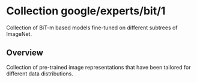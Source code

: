 # Collection google/experts/bit/1

Collection of BiT-m based models fine-tuned on different subtrees of ImageNet.

<!-- module-type: image-feature-vector -->
<!-- dataset: ImageNet-21k -->

## Overview

Collection of pre-trained image representations that have been tailored for
different data distributions.

<!-- (https://tfhub.dev/google/experts/bit/r50x1/in21k/artifact) -->
<!-- (https://tfhub.dev/google/experts/bit/r50x1/in21k/organism) -->
<!-- (https://tfhub.dev/google/experts/bit/r50x1/in21k/animal) -->
<!-- (https://tfhub.dev/google/experts/bit/r50x1/in21k/chordate) -->
<!-- (https://tfhub.dev/google/experts/bit/r50x1/in21k/vertebrate) -->
<!-- (https://tfhub.dev/google/experts/bit/r50x1/in21k/plant) -->
<!-- (https://tfhub.dev/google/experts/bit/r50x1/in21k/device) -->
<!-- (https://tfhub.dev/google/experts/bit/r50x1/in21k/nutrient) -->
<!-- (https://tfhub.dev/google/experts/bit/r50x1/in21k/structure) -->
<!-- (https://tfhub.dev/google/experts/bit/r50x1/in21k/mammal) -->
<!-- (https://tfhub.dev/google/experts/bit/r50x1/in21k/placental) -->
<!-- (https://tfhub.dev/google/experts/bit/r50x1/in21k/covering) -->
<!-- (https://tfhub.dev/google/experts/bit/r50x1/in21k/bird) -->
<!-- (https://tfhub.dev/google/experts/bit/r50x1/in21k/container) -->
<!-- (https://tfhub.dev/google/experts/bit/r50x1/in21k/commodity) -->
<!-- (https://tfhub.dev/google/experts/bit/r50x1/in21k/tree) -->
<!-- (https://tfhub.dev/google/experts/bit/r50x1/in21k/clothing) -->
<!-- (https://tfhub.dev/google/experts/bit/r50x1/in21k/implement) -->
<!-- (https://tfhub.dev/google/experts/bit/r50x1/in21k/herb) -->
<!-- (https://tfhub.dev/google/experts/bit/r50x1/in21k/conveyance) -->
<!-- (https://tfhub.dev/google/experts/bit/r50x1/in21k/nutriment) -->
<!-- (https://tfhub.dev/google/experts/bit/r50x1/in21k/invertebrate) -->
<!-- (https://tfhub.dev/google/experts/bit/r50x1/in21k/vehicle) -->
<!-- (https://tfhub.dev/google/experts/bit/r50x1/in21k/spermatophyte) -->
<!-- (https://tfhub.dev/google/experts/bit/r50x1/in21k/carnivore) -->
<!-- (https://tfhub.dev/google/experts/bit/r50x1/in21k/angiosperm) -->
<!-- (https://tfhub.dev/google/experts/bit/r50x1/in21k/equipment) -->
<!-- (https://tfhub.dev/google/experts/bit/r50x1/in21k/flower) -->
<!-- (https://tfhub.dev/google/experts/bit/r50x1/in21k/instrument) -->
<!-- (https://tfhub.dev/google/experts/bit/r50x1/in21k/foodstuff) -->
<!-- (https://tfhub.dev/google/experts/bit/r50x1/in21k/arthropod) -->
<!-- (https://tfhub.dev/google/experts/bit/r50x1/in21k/entity) -->
<!-- (https://tfhub.dev/google/experts/bit/r50x1/in21k/physical_entity) -->
<!-- (https://tfhub.dev/google/experts/bit/r50x1/in21k/object) -->
<!-- (https://tfhub.dev/google/experts/bit/r50x1/in21k/whole) -->
<!-- (https://tfhub.dev/google/experts/bit/r50x1/in21k/living_thing) -->
<!-- (https://tfhub.dev/google/experts/bit/r50x1/in21k/instrumentality) -->
<!-- (https://tfhub.dev/google/experts/bit/r50x1/in21k/vascular_plant) -->
<!-- (https://tfhub.dev/google/experts/bit/r50x1/in21k/matter) -->
<!-- (https://tfhub.dev/google/experts/bit/r50x1/in21k/substance) -->
<!-- (https://tfhub.dev/google/experts/bit/r50x1/in21k/woody_plant) -->
<!-- (https://tfhub.dev/google/experts/bit/r50x1/in21k/abstraction) -->
<!-- (https://tfhub.dev/google/experts/bit/r50x1/in21k/consumer_goods) -->
<!-- (https://tfhub.dev/google/experts/bit/r50x1/in21k/solid) -->
<!-- (https://tfhub.dev/google/experts/bit/r50x1/in21k/food) -->
<!-- (https://tfhub.dev/google/experts/bit/r50x1/in21k/natural_object) -->
<!-- (https://tfhub.dev/google/experts/bit/r50x1/in21k/relation) -->
<!-- (https://tfhub.dev/google/experts/bit/r50x1/in21k/part) -->

